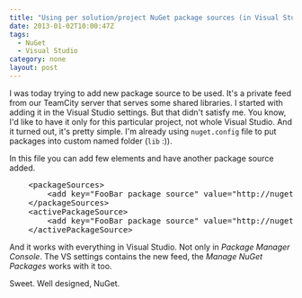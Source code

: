 ```yaml
---
title: "Using per solution/project NuGet package sources (in Visual Studio)"
date: 2013-01-02T10:00:47Z
tags:
  - NuGet
  - Visual Studio
category: none
layout: post
---
```

I was today trying to add new package source to be used. It's a private feed from our TeamCity server that serves some shared libraries. I started with adding it in the Visual Studio settings. But that didn't satisfy me. You know, I'd like to have it only for this particular project, not whole Visual Studio. And it turned out, it's pretty simple. I'm already using `nuget.config` file to put packages into custom named folder (`lib` :)).

<!-- excerpt -->

In this file you can add few elements and have another package source added. 

<pre class="brush:xml">
	&lt;packageSources&gt;
		&lt;add key="FooBar package source" value="http://nuget.foobar.com/feed/" /&gt;
	&lt;/packageSources&gt;
	&lt;activePackageSource&gt;
		&lt;add key="FooBar package source" value="http://nuget.foobar.com/feed/" /&gt;
	&lt;/activePackageSource&gt;
</pre>

And it works with everything in Visual Studio. Not only in _Package Manager Console_. The VS settings contains the new feed, the _Manage NuGet Packages_ works with it too. 

Sweet. Well designed, NuGet.


